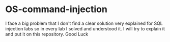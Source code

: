 # OS-command-injection
I face a big problem that I don't find a clear solution very explained for SQL injection labs so in every lab I solved and understood it. I will try to explain it and put it on this repository. Good Luck
